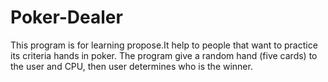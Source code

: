 # Poker-Dealer
This program is for learning propose.It help to people that want to practice its criteria hands in poker.
The program give a random hand (five cards) to the user and CPU, then user determines who is the winner.
